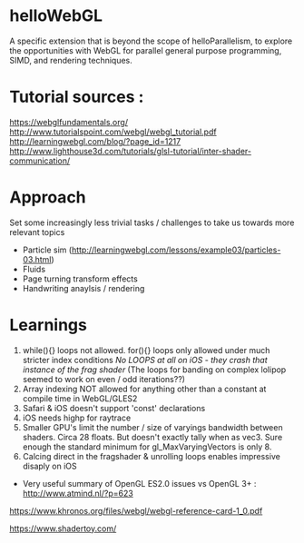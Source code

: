 # helloWebGL
A specific extension that is beyond the scope of helloParallelism, to explore the opportunities with WebGL for parallel general purpose programming, SIMD, and rendering techniques.

# Tutorial sources :
https://webglfundamentals.org/
http://www.tutorialspoint.com/webgl/webgl_tutorial.pdf
http://learningwebgl.com/blog/?page_id=1217
http://www.lighthouse3d.com/tutorials/glsl-tutorial/inter-shader-communication/

# Approach
Set some increasingly less trivial tasks / challenges to take us towards more relevant topics
- Particle sim (http://learningwebgl.com/lessons/example03/particles-03.html)
- Fluids
- Page turning transform effects
- Handwriting anaylsis / rendering

# Learnings
1. while(){} loops not allowed. for(){} loops only allowed under much stricter index conditions
	*No LOOPS at all on iOS - they crash that instance of the frag shader* (The loops for banding on complex lolipop seemed to work on even / odd iterations??)
2. Array indexing NOT allowed for anything other than a constant at compile time in WebGL/GLES2
3. Safari & iOS doesn't support 'const' declarations
4. iOS needs highp for raytrace
5. Smaller GPU's limit the number / size of varyings bandwidth between shaders. Circa 28 floats. But doesn't exactly tally when as vec3. Sure enough the standard minimum for gl_MaxVaryingVectors is only 8.
6. Calcing direct in the fragshader & unrolling loops enables impressive disaply on iOS
- Very useful summary of OpenGL ES2.0 issues vs OpenGL 3+ : http://www.atmind.nl/?p=623

https://www.khronos.org/files/webgl/webgl-reference-card-1_0.pdf

https://www.shadertoy.com/